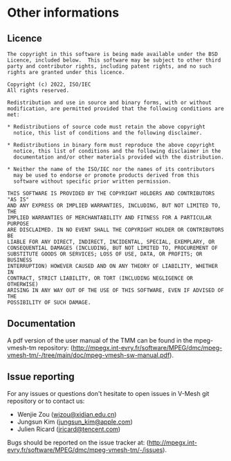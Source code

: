 

# Other informations

## Licence

```
The copyright in this software is being made available under the BSD
Licence, included below.  This software may be subject to other third
party and contributor rights, including patent rights, and no such
rights are granted under this licence.

Copyright (c) 2022, ISO/IEC
All rights reserved.

Redistribution and use in source and binary forms, with or without
modification, are permitted provided that the following conditions are met:

* Redistributions of source code must retain the above copyright
  notice, this list of conditions and the following disclaimer.

* Redistributions in binary form must reproduce the above copyright
  notice, this list of conditions and the following disclaimer in the
  documentation and/or other materials provided with the distribution.

* Neither the name of the ISO/IEC nor the names of its contributors
  may be used to endorse or promote products derived from this
  software without specific prior written permission.

THIS SOFTWARE IS PROVIDED BY THE COPYRIGHT HOLDERS AND CONTRIBUTORS "AS IS"
AND ANY EXPRESS OR IMPLIED WARRANTIES, INCLUDING, BUT NOT LIMITED TO, THE
IMPLIED WARRANTIES OF MERCHANTABILITY AND FITNESS FOR A PARTICULAR PURPOSE
ARE DISCLAIMED. IN NO EVENT SHALL THE COPYRIGHT HOLDER OR CONTRIBUTORS BE
LIABLE FOR ANY DIRECT, INDIRECT, INCIDENTAL, SPECIAL, EXEMPLARY, OR
CONSEQUENTIAL DAMAGES (INCLUDING, BUT NOT LIMITED TO, PROCUREMENT OF
SUBSTITUTE GOODS OR SERVICES; LOSS OF USE, DATA, OR PROFITS; OR BUSINESS
INTERRUPTION) HOWEVER CAUSED AND ON ANY THEORY OF LIABILITY, WHETHER IN
CONTRACT, STRICT LIABILITY, OR TORT (INCLUDING NEGLIGENCE OR OTHERWISE)
ARISING IN ANY WAY OUT OF THE USE OF THIS SOFTWARE, EVEN IF ADVISED OF THE
POSSIBILITY OF SUCH DAMAGE.
```

## Documentation

A pdf version of the user manual of the TMM can be found in the mpeg-vmesh-tm repository: (http://mpegx.int-evry.fr/software/MPEG/dmc/mpeg-vmesh-tm/-/tree/main/doc/mpeg-vmesh-sw-manual.pdf).


## Issue reporting 

For any issues or questions don't hesitate to open issues in V-Mesh git repository or to contact us:

- Wenjie Zou (wjzou@xidian.edu.cn)
- Jungsun Kim (jungsun_kim@apple.com)
- Julien Ricard (jricard@tencent.com)


Bugs should be reported on the issue tracker at: (http://mpegx.int-evry.fr/software/MPEG/dmc/mpeg-vmesh-tm/-/issues).
